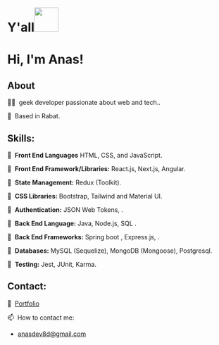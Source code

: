 <h1 align="start">Y'all<img src="https://github.com/NoobMahbub/NoobMahbub/blob/main/Wave.gif" height="55px" width="55px"> </h1>

# Hi, I'm Anas!

## About

👨‍💻&nbsp;  geek developer passionate about web and tech..


📍&nbsp; Based in Rabat.




## Skills: 

🔹&nbsp;  **Front End Languages** HTML, CSS, and JavaScript.

🔸&nbsp;  **Front End Framework/Libraries:** React.js, Next.js,  Angular.

🔹&nbsp;  **State Management:** Redux (Toolkit).

🔸&nbsp;  **CSS Libraries:** Bootstrap, Tailwind and Material UI.

🔹&nbsp;  **Authentication:**  JSON Web Tokens, .

🔸&nbsp;  **Back End Language:** Java, Node.js, SQL .

🔹&nbsp;  **Back End Frameworks:** Spring boot , Express.js, .

🔸&nbsp;  **Databases:** MySQL (Sequelize), MongoDB (Mongoose), Postgresql.

🔹&nbsp;  **Testing:** Jest, JUnit, Karma.


## Contact: 

📘&nbsp; [Portfolio](https://anusontarangkul.github.io/portfolio-anusontarangkul/)

📫&nbsp; How to contact me:

- anasdev8d@gmail.com

